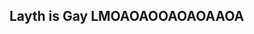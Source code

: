 
 <head>
  <title>鬼佬</title>
 </head>

 <body>
 <style>
   body {

   background-image: url('https://cdn.discordapp.com/attachments/519651321398165524/790567311505489920/bidenweeb.jpg');
   background-repeat: no-repeat;
   
   }
 </style>

 <h2> Layth is Gay LMOAOAOOAOAOAAOA </h2>


















 </body>
